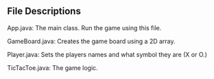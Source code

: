 File Descriptions
-------------------
App.java: 
The main class. Run the game using this file. 

GameBoard.java: 
Creates the game board using a 2D array.

Player.java:
Sets the players names and what symbol they are (X or O.)

TicTacToe.java:
The game logic. 
